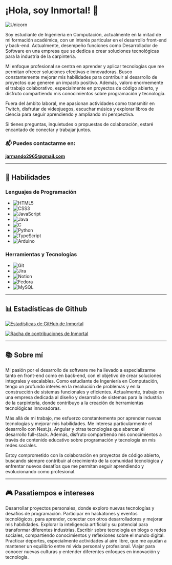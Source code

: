 # ¡Hola, soy Inmortal! 👋

![Unicorn](https://c.tenor.com/GN73MKBawZYAAAAi/busy-cute.gif)

Soy estudiante de Ingeniería en Computación, actualmente en la mitad de mi formación académica, con un interés particular en el desarrollo front-end y back-end. Actualmente, desempeño funciones como Desarrollador de Software en una empresa que se dedica a crear soluciones tecnológicas para la industria de la carpintería.

Mi enfoque profesional se centra en aprender y aplicar tecnologías que me permitan ofrecer soluciones efectivas e innovadoras. Busco constantemente mejorar mis habilidades para contribuir al desarrollo de proyectos que generen un impacto positivo. Además, valoro enormemente el trabajo colaborativo, especialmente en proyectos de código abierto, y disfruto compartiendo mis conocimientos sobre programación y tecnología.

Fuera del ámbito laboral, me apasionan actividades como transmitir en Twitch, disfrutar de videojuegos, escuchar música y explorar libros de ciencia para seguir aprendiendo y ampliando mi perspectiva.

Si tienes preguntas, inquietudes o propuestas de colaboración, estaré encantado de conectar y trabajar juntos.
### 📬 Puedes contactarme en:  
[**jarmando2965@gmail.com**](mailto:jarmando2965@gmail.com)

---

## 🔧 Habilidades

### Lenguajes de Programación
- ![HTML5](https://img.shields.io/badge/HTML5-E34F26?style=for-the-badge&logo=html5&logoColor=white)
- ![CSS3](https://img.shields.io/badge/CSS3-1572B6?style=for-the-badge&logo=css3&logoColor=white)
- ![JavaScript](https://img.shields.io/badge/JavaScript-F7DF1E?style=for-the-badge&logo=javascript&logoColor=black)
- ![Java](https://img.shields.io/badge/Java-ED8B00?style=for-the-badge&logo=java&logoColor=white)
- ![C](https://img.shields.io/badge/C-00599C?style=for-the-badge&logo=c&logoColor=white)
- ![Python](https://img.shields.io/badge/python-3670A0?style=for-the-badge&logo=python&logoColor=ffdd54)
- ![TypeScript](https://img.shields.io/badge/typescript-%23007ACC.svg?style=for-the-badge&logo=typescript&logoColor=white)
- ![Arduino](https://img.shields.io/badge/-Arduino-00979D?style=for-the-badge&logo=Arduino&logoColor=white)

### Herramientas y Tecnologías
- ![Git](https://img.shields.io/badge/Git-F05032?style=for-the-badge&logo=git&logoColor=white)
- ![Jira](https://img.shields.io/badge/jira-%230A0FFF.svg?style=for-the-badge&logo=jira&logoColor=white)
- ![Notion](https://img.shields.io/badge/Notion-%23000000.svg?style=for-the-badge&logo=notion&logoColor=white)
- ![Fedora](https://img.shields.io/badge/Fedora-294172?style=for-the-badge&logo=fedora&logoColor=white)
- ![MySQL](https://img.shields.io/badge/MySQL-00000F?style=for-the-badge&logo=mysql&logoColor=white)

---

## 📊 Estadísticas de Github

[![Estadísticas de GitHub de Inmortal](https://github-readme-stats.vercel.app/api?username=valentinawerle&show_icons=true&theme=tokyonight&hide_border=true&locale=es)](https://github.com/valentinawerle)

[![Racha de contribuciones de Inmortal](https://github-readme-streak-stats.herokuapp.com/?user=valentinawerle&theme=material-palenight)](https://github.com/valentinawerle)

---

## 📚 Sobre mí

Mi pasión por el desarrollo de software me ha llevado a especializarme tanto en front-end como en back-end, con el objetivo de crear soluciones integrales y escalables. Como estudiante de Ingeniería en Computación, tengo un profundo interés en la resolución de problemas y en la construcción de sistemas funcionales y eficientes. Actualmente, trabajo en una empresa dedicada al diseño y desarrollo de sistemas para la industria de la carpintería, donde contribuyo a la creación de herramientas tecnológicas innovadoras.

Más allá de mi trabajo, me esfuerzo constantemente por aprender nuevas tecnologías y mejorar mis habilidades. Me interesa particularmente el desarrollo con Nest.js, Angular y otras tecnologías que abarcan el desarrollo full-stack. Además, disfruto compartiendo mis conocimientos a través de contenido educativo sobre programación y tecnología en mis redes sociales.

Estoy comprometido con la colaboración en proyectos de código abierto, buscando siempre contribuir al crecimiento de la comunidad tecnológica y enfrentar nuevos desafíos que me permitan seguir aprendiendo y evolucionando como profesional.

---

## 🎮 Pasatiempos e intereses

Desarrollar proyectos personales, donde exploro nuevas tecnologías y desafíos de programación.
Participar en hackatones y eventos tecnológicos, para aprender, conectar con otros desarrolladores y mejorar mis habilidades.
Explorar la inteligencia artificial y su potencial para transformar diferentes industrias.
Escribir sobre tecnología en blogs o redes sociales, compartiendo conocimientos y reflexiones sobre el mundo digital.
Practicar deportes, especialmente actividades al aire libre, que me ayudan a mantener un equilibrio entre mi vida personal y profesional.
Viajar para conocer nuevas culturas y entender diferentes enfoques en innovación y tecnología.








